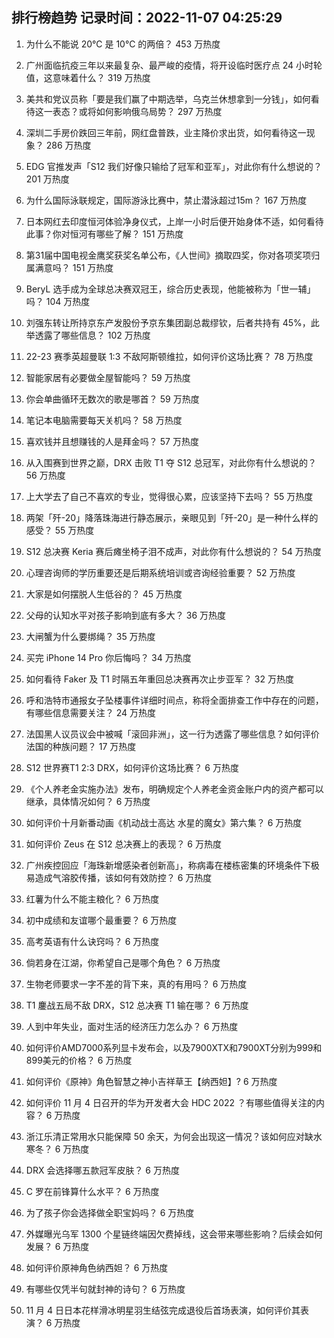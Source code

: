 
## 排行榜趋势 记录时间：2022-11-07 04:25:29
  
  1. 为什么不能说 20℃ 是 10℃ 的两倍？ 453 万热度
    
  2. 广州面临抗疫三年以来最复杂、最严峻的疫情，将开设临时医疗点 24 小时轮值，这意味着什么？ 319 万热度
    
  3. 美共和党议员称「要是我们赢了中期选举，乌克兰休想拿到一分钱」，如何看待这一表态？或将如何影响俄乌局势？ 297 万热度
    
  4. 深圳二手房价跌回三年前，网红盘普跌，业主降价求出货，如何看待这一现象？ 286 万热度
    
  5. EDG 官推发声「S12 我们好像只输给了冠军和亚军」，对此你有什么想说的？ 201 万热度
    
  6. 为什么国际泳联规定，国际游泳比赛中，禁止潜泳超过15m？ 167 万热度
    
  7. 日本网红去印度恒河体验净身仪式，上岸一小时后便开始身体不适，如何看待此事？你对恒河有哪些了解？ 151 万热度
    
  8. 第31届中国电视金鹰奖获奖名单公布，《人世间》摘取四奖，你对各项奖项归属满意吗？ 151 万热度
    
  9. BeryL 选手成为全球总决赛双冠王，综合历史表现，他能被称为「世一辅」吗？ 104 万热度
    
  10. 刘强东转让所持京东产发股份予京东集团副总裁缪钦，后者共持有 45%，此举透露了哪些信息？ 102 万热度
    
  11. 22-23 赛季英超曼联 1:3 不敌阿斯顿维拉，如何评价这场比赛？ 78 万热度
    
  12. 智能家居有必要做全屋智能吗？ 59 万热度
    
  13. 你会单曲循环无数次的歌是哪首？ 59 万热度
    
  14. 笔记本电脑需要每天关机吗？ 58 万热度
    
  15. 喜欢钱并且想赚钱的人是拜金吗？ 57 万热度
    
  16. 从入围赛到世界之巅，DRX 击败 T1 夺 S12 总冠军，对此你有什么想说的？ 56 万热度
    
  17. 上大学去了自己不喜欢的专业，觉得很心累，应该坚持下去吗？ 55 万热度
    
  18. 两架「歼-20」降落珠海进行静态展示，亲眼见到「歼-20」是一种什么样的感受？ 55 万热度
    
  19. S12 总决赛 Keria 赛后瘫坐椅子泪不成声，对此你有什么想说的？ 54 万热度
    
  20. 心理咨询师的学历重要还是后期系统培训或咨询经验重要？ 52 万热度
    
  21. 大家是如何摆脱人生低谷的？ 45 万热度
    
  22. 父母的认知水平对孩子影响到底有多大？ 36 万热度
    
  23. 大闸蟹为什么要绑绳？ 35 万热度
    
  24. 买完 iPhone 14 Pro 你后悔吗？ 34 万热度
    
  25. 如何看待 Faker 及 T1 时隔五年重回总决赛再次止步亚军？ 32 万热度
    
  26. 呼和浩特市通报女子坠楼事件详细时间点，称将全面排查工作中存在的问题，有哪些信息需要关注？ 24 万热度
    
  27. 法国黑人议员议会中被喊「滚回非洲」，这一行为透露了哪些信息？如何评价法国的种族问题？ 17 万热度
    
  28. S12 世界赛T1 2:3 DRX，如何评价这场比赛？ 6 万热度
    
  29. 《个人养老金实施办法》发布，明确规定个人养老金资金账户内的资产都可以继承，具体情况如何？ 6 万热度
    
  30. 如何评价十月新番动画《机动战士高达 水星的魔女》第六集？ 6 万热度
    
  31. 如何评价 Zeus 在 S12 总决赛上的表现？ 6 万热度
    
  32. 广州疾控回应「海珠新增感染者创新高」，称病毒在楼栋密集的环境条件下极易造成气溶胶传播，该如何有效防控？ 6 万热度
    
  33. 红薯为什么不能主粮化？ 6 万热度
    
  34. 初中成绩和友谊哪个最重要？ 6 万热度
    
  35. 高考英语有什么诀窍吗？ 6 万热度
    
  36. 倘若身在江湖，你希望自己是哪个角色？ 6 万热度
    
  37. 生物老师要求一字不差的背下来，真的有用吗？ 6 万热度
    
  38. T1 鏖战五局不敌 DRX，S12 总决赛 T1 输在哪？ 6 万热度
    
  39. 人到中年失业，面对生活的经济压力怎么办？ 6 万热度
    
  40. 如何评价AMD7000系列显卡发布会，以及7900XTX和7900XT分别为999和899美元的价格？ 6 万热度
    
  41. 如何评价《原神》角色智慧之神小吉祥草王【纳西妲】? 6 万热度
    
  42. 如何评价 11 月 4 日召开的华为开发者大会 HDC 2022 ？有哪些值得关注的内容？ 6 万热度
    
  43. 浙江乐清正常用水只能保障 50 余天，为何会出现这一情况？该如何应对缺水寒冬？ 6 万热度
    
  44. DRX 会选择哪五款冠军皮肤？ 6 万热度
    
  45. C 罗在前锋算什么水平？ 6 万热度
    
  46. 为了孩子你会选择做全职宝妈吗？ 6 万热度
    
  47. 外媒曝光乌军 1300 个星链终端因欠费掉线，这会带来哪些影响？后续会如何发展？ 6 万热度
    
  48. 如何评价原神角色纳西妲？ 6 万热度
    
  49. 有哪些仅凭半句就封神的诗句？ 6 万热度
    
  50. 11 月 4 日日本花样滑冰明星羽生结弦完成退役后首场表演，如何评价其表演？ 6 万热度
    